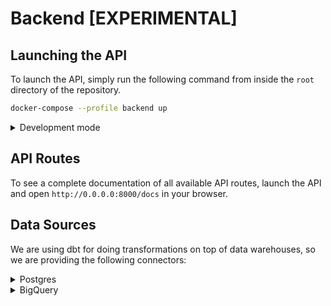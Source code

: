 # Backend [EXPERIMENTAL]

## Launching the API

To launch the API, simply run the following command from inside the `root` directory of the repository.

```zsh
docker-compose --profile backend up
```

<details>
    <summary>Development mode</summary>

#### Installation

***Required Python version:** 3.9 (Has to be below 3.10 
[because of dbt-postgres](https://github.com/dbt-labs/dbt-core/issues/2827#issuecomment-1022860423))*

First, install the dependencies in a new virtual environment by running the following command from inside the 
`kuwala/core/backend` directory:

```zsh
DBT_PSYCOPG2_NAME=psycopg2 pip install --no-cache-dir -r requirements.txt --no-binary dbt-postgres
```

To set up a new virtual environment, you can follow the steps outlined 
[here](https://packaging.python.org/en/latest/guides/installing-using-pip-and-virtual-environments/).

#### Launching

First, start the backend database by running the following command from inside the `root` directory of the repository:

```zsh
docker-compose --profile backend_database up
```

After you installed all requirements, you can launch the API by running the following command from inside the 
`kuwala/core/backend` directory:

```zsh
python3 app/main.py
```

To force the API server to reload everytime when code changes have been detected, simply pass `--dev=True` as a 
parameter when launching the API.

```zsh
python3 app/main.py --dev=True
```

**Important:** You need to set the following environment variables:

```dotenv
DATABASE_USER=kuwala
DATABASE_PASSWORD=password
DATABASE_NAME=kuwala
DATABASE_HOST=localhost
```
</details>

## API Routes

To see a complete documentation of all available API routes, launch the API and open `http://0.0.0.0:8000/docs` in your 
browser.


## Data Sources

We are using dbt for doing transformations on top of data warehouses, so we are providing the following connectors:

<details>
    <summary>Postgres</summary>

#### Connection parameters

- host
- port
- user
- password
- database

#### Table parameters

- data_source_id
- schema_name
- table_name

</details>

<details>
    <summary>BigQuery</summary>

#### Connection parameters

- credentials_json
  - type
  - project_id
  - private_key_id
  - private_key
  - client_email
  - client_id
  - auth_uri
  - token_uri
  - auth_provider_x509_cert_url
  - client_x509_cert_url

#### Table parameters

- data_source_id
- project_name
- dataset_name
- table_name

</details>

